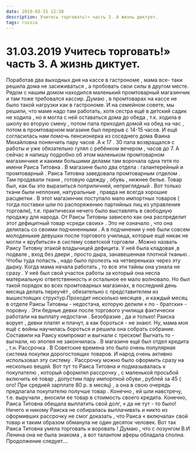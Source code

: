 ```yaml
---
date: 2019-03-31 12:58
description: Учитесь торговать!» часть 3. А жизнь диктует.
tags: russia
---
```

# 31.03.2019 Учитесь торговать!» часть 3. А жизнь диктует.

Поработав два выходных дня на кассе в гастрономе , мама все- таки решила дома не засиживаться , а пробовать свои силы в другом месте. Рядом с нашим домом  находился маленький промтоварный магазинчик  и там тоже требовался кассир. Думаю , в промтоварах на кассе не было такой нагрузки как в гастрономе. И на семейном совете, мы решили, что маме надо там работать, хотя сестра ещё в детский садик не ходила , но я могла  с ней оставаться дома до обеда , т.к. ходила в школу во вторую смену , потом папа приходил домой на обед на час , потом в промтоварном магазине был перерыв с 14-15 часов.  И ещё согласилась нам помочь пенсионерка из соседнего дома  Фаина Михайловна понянчить пару часов .А к 17 . 30 папа возвращался с работы и уже  обязательно гулял с ребёнком вечером , часов до 7.   А сейчас я напишу подробно об этом маленьком промтоварном магазинчике и какими большими делами там ворочала одна тетя по имени Раиса Титовна .    В магазине было два отдела : галантерейный  и промтоварный . Раиса Титовна заведовала промтоварным отделом . Там продавали ткани , готовую одежду , обувь , нижнее белье. Товар был, как бы это выразиться поприличней, неприглядный . Вот только ткани были неплохие, натуральные , правда не всегда хорошие расцветки . В этот магазинчик  поступало мало импортных товаров  ( тогда поставки шли по распоряжению партийных лиц из управления торговли), т.е. практически  нечего было выставлять в свободную продажу для народа. От Раисы Титовны зависело как она распределит этот дефицитный товар «среди своих» . Это не означало , что она делилась со своими подчиненными . А в подчинении у неё были совсем молоденькие девушки после торгового училища, которые ещё никак не могли « врубиться» в систему советской торговли . Можно назвать Раису Титовну этакой владычицей дефицита. У неё была кладовая ,в подвале ,  вход без двери , просто дыра, занавешенная плотной тканью . Чтобы туда попасть , надо было пролезть на четвереньках через эту дырку. Когда мама начала работать , то все эти тайны она узнала не сразу . У неё был свой участок работы за который она несла материальную ответственность  и остальное ее мало волновало. Но был такой порядок во всех промтоварных магазинах,  в последний день месяца делать переучёт , обязательно с представителем из вышестоящих структур.Проходит несколько месяцев , и каждый месяц в отделе Раисы Титовны - недостача, которую делили « по - братски» - поровну . Эти бедные девки после торгового училища фактически работали на выплату недостачи . Безобразие , да и только!   Раиска ворует , девки платят и плачут, а как бороться - не знают. Ну, мама моя ещё с войны научилась бороться и решила она собрать собрание. Составили на Раису компромат  и выгнали с треском! Выгнать то - выгнали, но эпопея не закончилась . В магазине ещё был отдел кредита , т.н. Рассрочка . В Советские времена это было очень популярная система покупки дорогостоящих товаров. И народ очень активно использовал эту систему . Рассрочку можно было оформить сразу на несколько вещей. Вот тут то Раиса Титовна  и подмазывалась к покупателю , который оформлял рассрочку , с маленькой просьбой включить её товар , допустим пару импортной обуви , рублей за 45  ( ого! При средней зарплате 80 р. в месяц) , а она в свою очередь предлагала покупателю получше  товар . Конечно , ей шли навстречу, т.е. выручали , вносили ее товар в стоимость своего кредита. Конечно, Раиса Титовна обещала выплатить свой долг, « да не тут - то было!  Ничего и никому Раиска не собиралась выплачивать  и  никто из оформивших рассрочку не смог доказать , что Раиса « включала» свой товар  и таким образом обманула не один десяток человек.  Вот так Раиса Титовна умела торговать и воровать ! Думаю , что с лозунгом В.И Ленина она не была знакома , а вот талантом аферы обладала сполна.      Продолжение следует....
